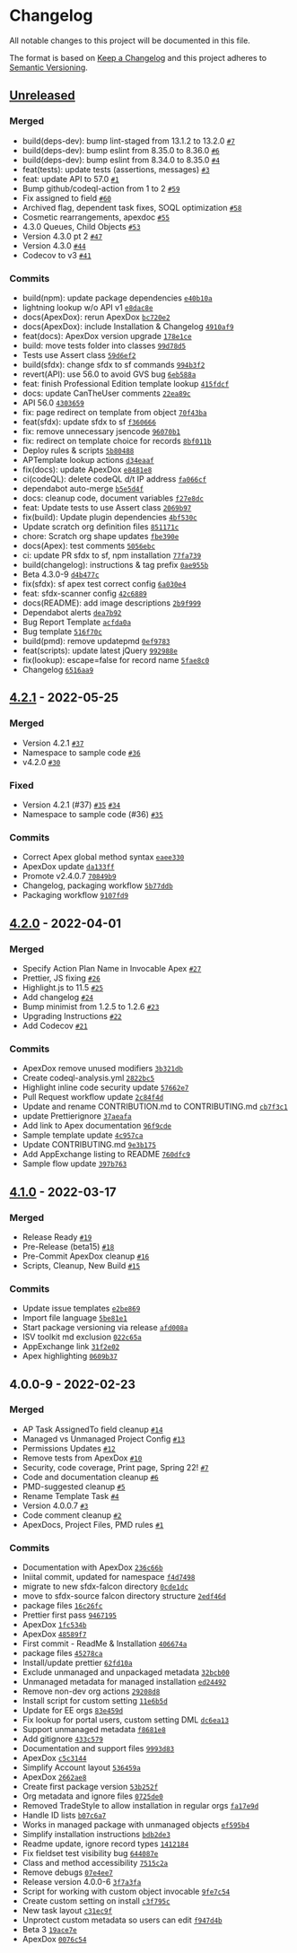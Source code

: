 # Changelog

All notable changes to this project will be documented in this file.

The format is based on [Keep a Changelog](https://keepachangelog.com/en/1.0.0/)
and this project adheres to [Semantic Versioning](https://semver.org/spec/v2.0.0.html).

## [Unreleased](https://github.com/dschach/ActionPlansV4/compare/4.2.1...HEAD)

### Merged

- build(deps-dev): bump lint-staged from 13.1.2 to 13.2.0 [`#7`](https://github.com/dschach/ActionPlansV4/pull/7)
- build(deps-dev): bump eslint from 8.35.0 to 8.36.0 [`#6`](https://github.com/dschach/ActionPlansV4/pull/6)
- build(deps-dev): bump eslint from 8.34.0 to 8.35.0 [`#4`](https://github.com/dschach/ActionPlansV4/pull/4)
- feat(tests): update tests (assertions, messages) [`#3`](https://github.com/dschach/ActionPlansV4/pull/3)
- feat: update API to 57.0 [`#1`](https://github.com/dschach/ActionPlansV4/pull/1)
- Bump github/codeql-action from 1 to 2 [`#59`](https://github.com/dschach/ActionPlansV4/pull/59)
- Fix assigned to field [`#60`](https://github.com/dschach/ActionPlansV4/pull/60)
- Archived flag, dependent task fixes, SOQL optimization [`#58`](https://github.com/dschach/ActionPlansV4/pull/58)
- Cosmetic rearrangements, apexdoc [`#55`](https://github.com/dschach/ActionPlansV4/pull/55)
- 4.3.0 Queues, Child Objects [`#53`](https://github.com/dschach/ActionPlansV4/pull/53)
- Version 4.3.0 pt 2 [`#47`](https://github.com/dschach/ActionPlansV4/pull/47)
- Version 4.3.0 [`#44`](https://github.com/dschach/ActionPlansV4/pull/44)
- Codecov to v3 [`#41`](https://github.com/dschach/ActionPlansV4/pull/41)

### Commits

- build(npm): update package dependencies [`e40b10a`](https://github.com/dschach/ActionPlansV4/commit/e40b10a0129cc415527a4876ae6bf2f5893369b5)
- lightning lookup w/o API v1 [`e8dac8e`](https://github.com/dschach/ActionPlansV4/commit/e8dac8e7d0ab626fbb18bce7587a092b80a646cb)
- docs(ApexDox): rerun ApexDox [`bc720e2`](https://github.com/dschach/ActionPlansV4/commit/bc720e21f85ee44c9fbecd2ddc9c5b12523b24a4)
- docs(ApexDox): include Installation & Changelog [`4910af9`](https://github.com/dschach/ActionPlansV4/commit/4910af9d9714cb57ce662e0057c00a97a5897e3f)
- feat(docs): ApexDox version upgrade [`178e1ce`](https://github.com/dschach/ActionPlansV4/commit/178e1ce30ff4bcf6505429fcf809e7ec742f08c3)
- build: move tests folder into classes [`99d78d5`](https://github.com/dschach/ActionPlansV4/commit/99d78d5a3302b6881a99d01c370c3c6e7cc523f4)
- Tests use Assert class [`59d6ef2`](https://github.com/dschach/ActionPlansV4/commit/59d6ef2150bf29d68d79014be463923e83e39e35)
- build(sfdx): change sfdx to sf commands [`994b3f2`](https://github.com/dschach/ActionPlansV4/commit/994b3f241cd5e5ab81955571bc6ad9ab839d4c38)
- revert(API): use 56.0 to avoid GVS bug [`6eb588a`](https://github.com/dschach/ActionPlansV4/commit/6eb588a4439d1787e613995f4dbe6e9c808df7e1)
- feat: finish Professional Edition template lookup [`415fdcf`](https://github.com/dschach/ActionPlansV4/commit/415fdcfc8f784af02a6b5c22a25e38e52dffce93)
- docs: update CanTheUser comments [`22ea89c`](https://github.com/dschach/ActionPlansV4/commit/22ea89c57e2a545cb2443e4f8f9c13aabff9adb9)
- API 56.0 [`4303659`](https://github.com/dschach/ActionPlansV4/commit/43036599390a3fec5617f9b39986b030382960cb)
- fix: page redirect on template from object [`70f43ba`](https://github.com/dschach/ActionPlansV4/commit/70f43ba924930914499b9ad3cdc8d5dc0c9796be)
- feat(sfdx): update sfdx to sf [`f360666`](https://github.com/dschach/ActionPlansV4/commit/f36066624737f029454d9eed5d28a81c6309f24e)
- fix: remove unnecessary jsencode [`96070b1`](https://github.com/dschach/ActionPlansV4/commit/96070b187dda50d7cfe21a897868c690976b750c)
- fix: redirect on template choice for records [`8bf011b`](https://github.com/dschach/ActionPlansV4/commit/8bf011b5eb9e965f0f6016233b81a1aa239edc25)
- Deploy rules & scripts [`5b80488`](https://github.com/dschach/ActionPlansV4/commit/5b80488663d56cc79ba90ffcf6a727c44d1a588a)
- APTemplate lookup actions [`d34eaaf`](https://github.com/dschach/ActionPlansV4/commit/d34eaaf3d3c6958bb5115215259b81a491dfe266)
- fix(docs): update ApexDox [`e8481e8`](https://github.com/dschach/ActionPlansV4/commit/e8481e82bce1c97f8b44a5e47178f8ca815c8824)
- ci(codeQL): delete codeQL d/t IP address [`fa066cf`](https://github.com/dschach/ActionPlansV4/commit/fa066cfc4ddeb5017957abe873bfc8ad22f155f6)
- dependabot auto-merge [`b5e5d4f`](https://github.com/dschach/ActionPlansV4/commit/b5e5d4f4a1e1e2db2f9ffd8e09b4e7ffd67488cf)
- docs: cleanup code, document variables [`f27e8dc`](https://github.com/dschach/ActionPlansV4/commit/f27e8dccc8c4977a859e70a939b6c34a624729e8)
- feat: Update tests to use Assert class [`2069b97`](https://github.com/dschach/ActionPlansV4/commit/2069b97f7a65a68966efb2c49867a05a1f587719)
- fix(build): Update plugin dependencies [`4bf530c`](https://github.com/dschach/ActionPlansV4/commit/4bf530c6e5f1b60dcef86408e3acffc2376993dd)
- Update scratch org definition files [`851171c`](https://github.com/dschach/ActionPlansV4/commit/851171c6b2120b3e421909bb627fc2e454a2d4f7)
- chore: Scratch org shape updates [`fbe390e`](https://github.com/dschach/ActionPlansV4/commit/fbe390e7745f2d508a221d900d98f47feda0f061)
- docs(Apex): test comments [`5056ebc`](https://github.com/dschach/ActionPlansV4/commit/5056ebc9d8665fc70f4bf6d566a160c86251d5b6)
- ci: update PR sfdx to sf, npm installation [`77fa739`](https://github.com/dschach/ActionPlansV4/commit/77fa73957caf481dd5081a258d6b5a9e3c72decc)
- build(changelog): instructions & tag prefix [`0ae955b`](https://github.com/dschach/ActionPlansV4/commit/0ae955b8fc5056351c4c1f4ad66690fb56f53ea5)
- Beta 4.3.0-9 [`d4b477c`](https://github.com/dschach/ActionPlansV4/commit/d4b477c46a7487fd6ff07784b91ac99979e8bc71)
- fix(sfdx): sf apex test correct config [`6a030e4`](https://github.com/dschach/ActionPlansV4/commit/6a030e43da9aaff5bd9780803996f9fe63736cf1)
- feat: sfdx-scanner config [`42c6889`](https://github.com/dschach/ActionPlansV4/commit/42c6889df390a41195629f11d8453d429d64e769)
- docs(README): add image descriptions [`2b9f999`](https://github.com/dschach/ActionPlansV4/commit/2b9f999452002ff43152102cbb85348dbd0e1d7e)
- Dependabot alerts [`dea7b92`](https://github.com/dschach/ActionPlansV4/commit/dea7b929eaf6d555762795865fcfd2d12181d403)
- Bug Report Template [`acfda0a`](https://github.com/dschach/ActionPlansV4/commit/acfda0ae35984f3b48103be7fea9cce6411d2791)
- Bug template [`516f70c`](https://github.com/dschach/ActionPlansV4/commit/516f70c863549733964884939ef6b2cd77ca46d1)
- build(pmd): remove updatepmd [`0ef9783`](https://github.com/dschach/ActionPlansV4/commit/0ef9783b4c94c86ba07429ca36aa1abb650d9c19)
- feat(scripts): update latest jQuery [`992988e`](https://github.com/dschach/ActionPlansV4/commit/992988e433f53d6cf7099902d2b9ab79ba86503e)
- fix(lookup): escape=false for record name [`5fae8c0`](https://github.com/dschach/ActionPlansV4/commit/5fae8c09373dc86c9cc3ae30ad6ac7d27bb47770)
- Changelog [`6516aa9`](https://github.com/dschach/ActionPlansV4/commit/6516aa97d738d0742cf552c8cd608d5761c3ae09)

## [4.2.1](https://github.com/dschach/ActionPlansV4/compare/4.2.0...4.2.1) - 2022-05-25

### Merged

- Version 4.2.1 [`#37`](https://github.com/dschach/ActionPlansV4/pull/37)
- Namespace to sample code [`#36`](https://github.com/dschach/ActionPlansV4/pull/36)
- v4.2.0 [`#30`](https://github.com/dschach/ActionPlansV4/pull/30)

### Fixed

- Version 4.2.1 (#37) [`#35`](https://github.com/dschach/ActionPlansV4/issues/35) [`#34`](https://github.com/dschach/ActionPlansV4/issues/34)
- Namespace to sample code (#36) [`#35`](https://github.com/dschach/ActionPlansV4/issues/35)

### Commits

- Correct Apex global method syntax [`eaee330`](https://github.com/dschach/ActionPlansV4/commit/eaee3301c8502edcf27a99c0955b44ce063ca0d0)
- ApexDox update [`da133ff`](https://github.com/dschach/ActionPlansV4/commit/da133ffed6f45bd0c4ebb8cf498a0223ed5d02d0)
- Promote v2.4.0.7 [`70849b9`](https://github.com/dschach/ActionPlansV4/commit/70849b9570742c112054b161973d9584cf0cc5a1)
- Changelog, packaging workflow [`5b77ddb`](https://github.com/dschach/ActionPlansV4/commit/5b77ddba5da486f283825e3304d1be5b8dce298c)
- Packaging workflow [`9107fd9`](https://github.com/dschach/ActionPlansV4/commit/9107fd99c3f3f36c4d070960412837f98b20af88)

## [4.2.0](https://github.com/dschach/ActionPlansV4/compare/4.1.0...4.2.0) - 2022-04-01

### Merged

- Specify Action Plan Name in Invocable Apex [`#27`](https://github.com/dschach/ActionPlansV4/pull/27)
- Prettier, JS fixing [`#26`](https://github.com/dschach/ActionPlansV4/pull/26)
- Highlight.js to 11.5 [`#25`](https://github.com/dschach/ActionPlansV4/pull/25)
- Add changelog [`#24`](https://github.com/dschach/ActionPlansV4/pull/24)
- Bump minimist from 1.2.5 to 1.2.6 [`#23`](https://github.com/dschach/ActionPlansV4/pull/23)
- Upgrading Instructions [`#22`](https://github.com/dschach/ActionPlansV4/pull/22)
- Add Codecov [`#21`](https://github.com/dschach/ActionPlansV4/pull/21)

### Commits

- ApexDox remove unused modifiers [`3b321db`](https://github.com/dschach/ActionPlansV4/commit/3b321dbd7d72eb7214e6533d5f24da105c76e6d5)
- Create codeql-analysis.yml [`2822bc5`](https://github.com/dschach/ActionPlansV4/commit/2822bc510e267148e3800d3241414893d0b0d92e)
- Highlight inline code security update [`57662e7`](https://github.com/dschach/ActionPlansV4/commit/57662e75737928c6362853cbaec4bafd199b6f25)
- Pull Request workflow update [`2c84f4d`](https://github.com/dschach/ActionPlansV4/commit/2c84f4dfd17062ddf4d08ff04d773f2a3d3f3d4b)
- Update and rename CONTRIBUTION.md to CONTRIBUTING.md [`cb7f3c1`](https://github.com/dschach/ActionPlansV4/commit/cb7f3c1c1ceea838050e6afe65eb89b556ab1d38)
- update Prettierignore [`37aeafa`](https://github.com/dschach/ActionPlansV4/commit/37aeafa8c42bdb08ba167eb3e82898ba16a2abf1)
- Add link to Apex documentation [`96f9cde`](https://github.com/dschach/ActionPlansV4/commit/96f9cde62ce62e1e568d609838250653c35ec7cb)
- Sample template update [`4c957ca`](https://github.com/dschach/ActionPlansV4/commit/4c957ca63a3a93f0378d95bba563ad86402b990d)
- Update CONTRIBUTING.md [`9e3b175`](https://github.com/dschach/ActionPlansV4/commit/9e3b175772293fdebb6ae0a17e574d0d3f8cbc33)
- Add AppExchange listing to README [`760dfc9`](https://github.com/dschach/ActionPlansV4/commit/760dfc91b97ed879aeec8d0ca1228cc46f4ad154)
- Sample flow update [`397b763`](https://github.com/dschach/ActionPlansV4/commit/397b76342026c63507cacc97a147a43287cc02ee)

## [4.1.0](https://github.com/dschach/ActionPlansV4/compare/4.0.0-9...4.1.0) - 2022-03-17

### Merged

- Release Ready [`#19`](https://github.com/dschach/ActionPlansV4/pull/19)
- Pre-Release (beta15) [`#18`](https://github.com/dschach/ActionPlansV4/pull/18)
- Pre-Commit ApexDox cleanup [`#16`](https://github.com/dschach/ActionPlansV4/pull/16)
- Scripts, Cleanup, New Build [`#15`](https://github.com/dschach/ActionPlansV4/pull/15)

### Commits

- Update issue templates [`e2be869`](https://github.com/dschach/ActionPlansV4/commit/e2be869204599eed28a990fffa43837c3ea3b5be)
- Import file language [`5be81e1`](https://github.com/dschach/ActionPlansV4/commit/5be81e17568678735f289c05a080589a5e63bfab)
- Start package versioning via release [`afd008a`](https://github.com/dschach/ActionPlansV4/commit/afd008adb2f753dbe5742e9027ea70121b169b9d)
- ISV toolkit md exclusion [`022c65a`](https://github.com/dschach/ActionPlansV4/commit/022c65a67eba69f1c220e006a70ca6ececad03b9)
- AppExchange link [`31f2e02`](https://github.com/dschach/ActionPlansV4/commit/31f2e028c89548c1cea2677693f0dabc277d9ae1)
- Apex highlighting [`0609b37`](https://github.com/dschach/ActionPlansV4/commit/0609b3733a8f5066037768cb1ac6145357d80b6f)

## 4.0.0-9 - 2022-02-23

### Merged

- AP Task AssignedTo field cleanup [`#14`](https://github.com/dschach/ActionPlansV4/pull/14)
- Managed vs Unmanaged Project Config [`#13`](https://github.com/dschach/ActionPlansV4/pull/13)
- Permissions Updates [`#12`](https://github.com/dschach/ActionPlansV4/pull/12)
- Remove tests from ApexDox [`#10`](https://github.com/dschach/ActionPlansV4/pull/10)
- Security, code coverage, Print page, Spring 22! [`#7`](https://github.com/dschach/ActionPlansV4/pull/7)
- Code and documentation cleanup [`#6`](https://github.com/dschach/ActionPlansV4/pull/6)
- PMD-suggested cleanup [`#5`](https://github.com/dschach/ActionPlansV4/pull/5)
- Rename Template Task [`#4`](https://github.com/dschach/ActionPlansV4/pull/4)
- Version 4.0.0.7 [`#3`](https://github.com/dschach/ActionPlansV4/pull/3)
- Code comment cleanup [`#2`](https://github.com/dschach/ActionPlansV4/pull/2)
- ApexDocs, Project Files, PMD rules [`#1`](https://github.com/dschach/ActionPlansV4/pull/1)

### Commits

- Documentation with ApexDox [`236c66b`](https://github.com/dschach/ActionPlansV4/commit/236c66b82c79062836ee059917842bf25d42ac39)
- Iniital commit, updated for namespace [`f4d7498`](https://github.com/dschach/ActionPlansV4/commit/f4d74984e51128788ee329a03764b521b9515b68)
- migrate to new sfdx-falcon directory [`0cde1dc`](https://github.com/dschach/ActionPlansV4/commit/0cde1dc403755cdf37dd7bd9e31155fce65277df)
- move to sfdx-source falcon directory structure [`2edf46d`](https://github.com/dschach/ActionPlansV4/commit/2edf46d356f0e2c029159c2818d874a3a6192620)
- package files [`16c26fc`](https://github.com/dschach/ActionPlansV4/commit/16c26fc10e24f9331c16973cca7c9ed0b2ce753c)
- Prettier first pass [`9467195`](https://github.com/dschach/ActionPlansV4/commit/94671959b397325f040c898a1e01173eafe284cc)
- ApexDox [`1fc534b`](https://github.com/dschach/ActionPlansV4/commit/1fc534ba2f94fd715972537598f5146760866aed)
- ApexDox [`48589f7`](https://github.com/dschach/ActionPlansV4/commit/48589f7481ed8bb5baa565def244c4029f0dd0d2)
- First commit - ReadMe & Installation [`406674a`](https://github.com/dschach/ActionPlansV4/commit/406674a13cb7b5c68db946ff8038c9df16e62d63)
- package files [`45278ca`](https://github.com/dschach/ActionPlansV4/commit/45278caa0d7f0d97141c5950fa0be8831e7c1c95)
- Install/update prettier [`62fd10a`](https://github.com/dschach/ActionPlansV4/commit/62fd10a3fad113f2ee39a0e6dc642d1c84dc4dfe)
- Exclude unmanaged and unpackaged metadata [`32bcb00`](https://github.com/dschach/ActionPlansV4/commit/32bcb0020732b1fa6aba8c9776fe1b0ac3d2b474)
- Unmanaged metadata for managed installation [`ed24492`](https://github.com/dschach/ActionPlansV4/commit/ed244927e79d18b8bb5085364c1481e92d97e6b4)
- Remove non-dev org actions [`29208d8`](https://github.com/dschach/ActionPlansV4/commit/29208d835bf4edd3952f981db85e30fbd21b6ae3)
- Install script for custom setting [`11e6b5d`](https://github.com/dschach/ActionPlansV4/commit/11e6b5d9e07f01a5a60521faa7a9632618fbfd66)
- Update for EE orgs [`83e459d`](https://github.com/dschach/ActionPlansV4/commit/83e459d805cfa59c2f381f53949ddcddeb7d9bd0)
- Fix lookup for portal users, custom setting DML [`dc6ea13`](https://github.com/dschach/ActionPlansV4/commit/dc6ea13871cf95df4d3d76f931edfdef373d04a1)
- Support unmanaged metadata [`f8681e8`](https://github.com/dschach/ActionPlansV4/commit/f8681e880dfae3eec6b2a5427b6df65a9141224b)
- Add gitignore [`433c579`](https://github.com/dschach/ActionPlansV4/commit/433c57938dd801ad1078cfc58bb2aa7b3b01fba8)
- Documentation and support files [`9993d83`](https://github.com/dschach/ActionPlansV4/commit/9993d83093101ab05f5057b7f726350065c0c4f6)
- ApexDox [`c5c3144`](https://github.com/dschach/ActionPlansV4/commit/c5c314412d1f42d5138b9575c317333ecc18e83a)
- Simplify Account layout [`536459a`](https://github.com/dschach/ActionPlansV4/commit/536459a34b23fed29841d63a3b77fda154eca876)
- ApexDox [`2662ae8`](https://github.com/dschach/ActionPlansV4/commit/2662ae868db1d30dd87eec48e81cf8a9568cff65)
- Create first package version [`53b252f`](https://github.com/dschach/ActionPlansV4/commit/53b252febede7e20351f82346a2b0dfc68b4b7f6)
- Org metadata and ignore files [`0725de0`](https://github.com/dschach/ActionPlansV4/commit/0725de02a377057af7f4fb9f6901d6d8384176ba)
- Removed TradeStyle to allow installation in regular orgs [`fa17e9d`](https://github.com/dschach/ActionPlansV4/commit/fa17e9d97d6ef1349475d8b7cde49606011b62fb)
- Handle ID lists [`b07c6a7`](https://github.com/dschach/ActionPlansV4/commit/b07c6a72c5c8162d55510d4c50da52bd3e983855)
- Works in managed package with unmanaged objects [`ef595b4`](https://github.com/dschach/ActionPlansV4/commit/ef595b4c57f44ee08b2d94bcf27738ed485fd1f8)
- Simplify installation instructions [`bdb2de3`](https://github.com/dschach/ActionPlansV4/commit/bdb2de3a738f00eab23287965e354bdc2bbf41f6)
- Readme update, ignore record types [`1412184`](https://github.com/dschach/ActionPlansV4/commit/1412184ae57ace230eb73cb9652e9ecbdcd5c184)
- Fix fieldset test visibility bug [`644087e`](https://github.com/dschach/ActionPlansV4/commit/644087e795cae2214dd2a775259537e07c4fc811)
- Class and method accessibility [`7515c2a`](https://github.com/dschach/ActionPlansV4/commit/7515c2ac2c60047b2f6cda655b73c50afc4727e9)
- Remove debugs [`07e4ee7`](https://github.com/dschach/ActionPlansV4/commit/07e4ee75d69ba6a9fb8dbb34e5aba3cdb3bad8b3)
- Release version 4.0.0-6 [`3f7a3fa`](https://github.com/dschach/ActionPlansV4/commit/3f7a3fa615c1623aad90cc105284243904d6139d)
- Script for working with custom object invocable [`9fe7c54`](https://github.com/dschach/ActionPlansV4/commit/9fe7c54ae80fa57baf48603bafbeaf227861c6e2)
- Create custom setting on install [`c3f795c`](https://github.com/dschach/ActionPlansV4/commit/c3f795c8b833df25877746ba17579c1493f9c02f)
- New task layout [`c31ec9f`](https://github.com/dschach/ActionPlansV4/commit/c31ec9f4f91c89e21cdb476c4053c6f0140f963a)
- Unprotect custom metadata so users can edit [`f947d4b`](https://github.com/dschach/ActionPlansV4/commit/f947d4b2c6632a19ea680352799a75eac8bc6176)
- Beta 3 [`19ace7e`](https://github.com/dschach/ActionPlansV4/commit/19ace7e5d04c68e62bfb37125e5941ad119f6330)
- ApexDox [`0076c54`](https://github.com/dschach/ActionPlansV4/commit/0076c543bc60834541223e0da28c749ab6a33367)
